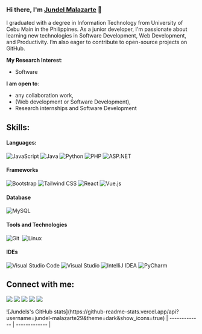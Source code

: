 ### Hi there, I'm [Jundel Malazarte](https://www.facebook.com/Malazartejundel101101/) 👋

I graduated with a degree in Information Technology from University of Cebu Main in the Philippines. As a junior developer, I'm passionate about learning new technologies in Software Development, Web Development, and Productivity. I’m also eager to contribute to open-source projects on GitHub.

**My Research Interest**:
- Software 

 **I am open to**:

- any collaboration work,
- (Web development or Software Development),
- Research internships and Software Development


## Skills:

#### Languages:

![JavaScript](https://img.shields.io/badge/JavaScript-F7DF1E?style=for-the-badge&logo=javascript&logoColor=black)
![Java](https://img.shields.io/badge/Java-ED8B00?style=for-the-badge&logo=java&logoColor=white)
![Python](https://img.shields.io/badge/Python-3776AB?style=for-the-badge&logo=python&logoColor=white)
![PHP](https://img.shields.io/badge/PHP-777BB4?style=for-the-badge&logo=php&logoColor=white)
![ASP.NET](https://img.shields.io/badge/ASP.NET-5C2D91?style=for-the-badge&logo=aspdotnet&logoColor=white)

#### Frameworks

![Bootstrap](https://img.shields.io/badge/Bootstrap-563D7C?style=for-the-badge&logo=bootstrap&logoColor=white)
![Tailwind CSS](https://img.shields.io/badge/Tailwind_CSS-38B2AC?style=for-the-badge&logo=tailwind-css&logoColor=white)
![React](https://img.shields.io/badge/React-20232A?style=for-the-badge&logo=react&logoColor=61DAFB)
![Vue.js](https://img.shields.io/badge/Vue.js-35495E?style=for-the-badge&logo=vue.js&logoColor=4FC08D)

#### Database

![MySQL](https://img.shields.io/badge/MySQL-00000F?style=for-the-badge&logo=mysql&logoColor=white)&nbsp;


#### Tools and Technologies

![Git](https://img.shields.io/badge/GIT-E44C30?style=for-the-badge&logo=git&logoColor=white)&nbsp;
![Linux](https://img.shields.io/badge/Linux-FCC624?style=for-the-badge&logo=linux&logoColor=black)&nbsp;
<!-- ![AWS](https://img.shields.io/badge/Amazon_AWS-232F3E?style=flat&logo=amazon-aws&logoColor=white)&nbsp;
![Google Cloud](https://img.shields.io/badge/Google_Cloud-4285F4?style=flat&logo=google-cloud&logoColor=white)&nbsp; -->

#### IDEs

![Visual Studio Code](https://img.shields.io/badge/Visual%20Studio%20Code-0078d7.svg?style=for-the-badge&logo=visual-studio-code&logoColor=white)
![Visual Studio](https://img.shields.io/badge/Visual%20Studio-5C2D91.svg?style=for-the-badge&logo=visual-studio&logoColor=white)
![IntelliJ IDEA](https://img.shields.io/badge/IntelliJ_IDEA-000000.svg?style=for-the-badge&logo=intellij-idea&logoColor=white)
![PyCharm](https://img.shields.io/badge/PyCharm-000000.svg?style=for-the-badge&logo=pycharm&logoColor=white)


## Connect with me:

<p align = "center">

[<img src="https://img.shields.io/badge/Website-%23000000?style=for-the-badge&logo=google-chrome&logoColor=white" />](https://jundel-malazarte29.github.io)
[<img src="https://img.shields.io/badge/Facebook-%230077B5?style=for-the-badge&logo=facebook&logoColor=white" />](https://www.facebook.com/Malazartejundel101101)
[<img src="https://img.shields.io/badge/Twitter-%231DA1F2?style=for-the-badge&logo=twitter&logoColor=white" />](https://x.com/nullvoid0011)
[<img src="https://img.shields.io/badge/LinkedIn-%2312100E?style=for-the-badge&logo=linkedin&logoColor=white" />](https://www.linkedin.com/in/jundel-malazarte-96a838323)
[<img src="https://img.shields.io/badge/Instagram-%2312100E?style=for-the-badge&logo=instagram&logoColor=white" />](https://www.instagram.com/malazartejundel101101)

</p>
<a align="center">
  ![Jundels's GitHub stats](https://github-readme-stats.vercel.app/api?username=jundel-malazarte29&theme=dark&show_icons=true)
</a>
| ------------- | ------------- |

<!-- 
<a href="https://github.com/jundel-malazarte29/github-readme-stats"><img align="center" src="https://github-readme-stats.vercel.app/api?username=jundel-malazarte29&show_icons=true&include_all_commits=true&theme=buefy&hide_border=true" alt="Jundel's github stats" /></a>
-->

<!--
**✨ _special_ ✨ repository because its `README.md` (this file) appears on your GitHub profile.

Here are some ideas to get you started:

- 🔭 I’m currently working on ...
- 🌱 I’m currently learning ...
- 👯 I’m looking to collaborate on ...
- 🤔 I’m looking for help with ...
- 💬 Ask me about ...
- 📫 How to reach me: ...
- 😄 Pronouns: ...
- ⚡ Fun fact: ...
-->
